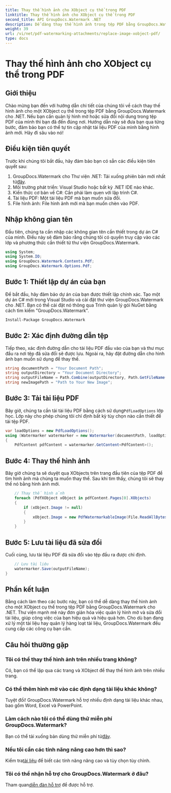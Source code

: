 ```yaml
---
title: Thay thế hình ảnh cho XObject cụ thể trong PDF
linktitle: Thay thế hình ảnh cho XObject cụ thể trong PDF
second_title: API GroupDocs.Watermark .NET
description: Dễ dàng thay thế hình ảnh trong tệp PDF bằng GroupDocs.Watermark cho .NET với hướng dẫn từng bước này. Hoàn hảo để quản lý nội dung PDF một cách hiệu quả.
weight: 39
url: /vi/net/pdf-watermarking-attachments/replace-image-xobject-pdf/
type: docs
---
```

# Thay thế hình ảnh cho XObject cụ thể trong PDF

## Giới thiệu
Chào mừng bạn đến với hướng dẫn chi tiết của chúng tôi về cách thay thế hình ảnh cho một XObject cụ thể trong tệp PDF bằng GroupDocs.Watermark cho .NET. Nếu bạn cần quản lý hình mờ hoặc sửa đổi nội dung trong tệp PDF của mình thì bạn đã đến đúng nơi. Hướng dẫn này sẽ đưa bạn qua từng bước, đảm bảo bạn có thể tự tin cập nhật tài liệu PDF của mình bằng hình ảnh mới. Hãy đi sâu vào nó!
## Điều kiện tiên quyết
Trước khi chúng tôi bắt đầu, hãy đảm bảo bạn có sẵn các điều kiện tiên quyết sau:
1.  GroupDocs.Watermark cho Thư viện .NET: Tải xuống phiên bản mới nhất từ[đây](https://releases.groupdocs.com/Watermark/net/).
2. Môi trường phát triển: Visual Studio hoặc bất kỳ .NET IDE nào khác.
3. Kiến thức cơ bản về C#: Cần phải làm quen với lập trình C#.
4. Tài liệu PDF: Một tài liệu PDF mà bạn muốn sửa đổi.
5. File hình ảnh: File hình ảnh mới mà bạn muốn chèn vào PDF.

## Nhập không gian tên
Đầu tiên, chúng ta cần nhập các không gian tên cần thiết trong dự án C# của mình. Điều này sẽ đảm bảo rằng chúng tôi có quyền truy cập vào các lớp và phương thức cần thiết từ thư viện GroupDocs.Watermark.
```csharp
using System;
using System.IO;
using GroupDocs.Watermark.Contents.Pdf;
using GroupDocs.Watermark.Options.Pdf;
```
## Bước 1: Thiết lập dự án của bạn
Để bắt đầu, hãy đảm bảo dự án của bạn được thiết lập chính xác. Tạo một dự án C# mới trong Visual Studio và cài đặt thư viện GroupDocs.Watermark cho .NET. Bạn có thể cài đặt nó thông qua Trình quản lý gói NuGet bằng cách tìm kiếm "GroupDocs.Watermark".
```sh
Install-Package GroupDocs.Watermark
```
## Bước 2: Xác định đường dẫn tệp
Tiếp theo, xác định đường dẫn cho tài liệu PDF đầu vào của bạn và thư mục đầu ra nơi tệp đã sửa đổi sẽ được lưu. Ngoài ra, hãy đặt đường dẫn cho hình ảnh bạn muốn sử dụng để thay thế.
```csharp
string documentPath = "Your Document Path";
string outputDirectory = "Your Document Directory";
string outputFileName = Path.Combine(outputDirectory, Path.GetFileName(documentPath));
string newImagePath = "Path to Your New Image";
```
## Bước 3: Tải tài liệu PDF
 Bây giờ, chúng ta cần tải tài liệu PDF bằng cách sử dụng`PdfLoadOptions` lớp học. Lớp này cho phép chúng tôi chỉ định bất kỳ tùy chọn nào cần thiết để tải tệp PDF.
```csharp
var loadOptions = new PdfLoadOptions();
using (Watermarker watermarker = new Watermarker(documentPath, loadOptions))
{
    PdfContent pdfContent = watermarker.GetContent<PdfContent>();
```
## Bước 4: Thay thế hình ảnh
Bây giờ chúng ta sẽ duyệt qua XObjects trên trang đầu tiên của tệp PDF để tìm hình ảnh mà chúng ta muốn thay thế. Sau khi tìm thấy, chúng tôi sẽ thay thế nó bằng hình ảnh mới.
```csharp
    // Thay thế hình ảnh
    foreach (PdfXObject xObject in pdfContent.Pages[0].XObjects)
    {
        if (xObject.Image != null)
        {
            xObject.Image = new PdfWatermarkableImage(File.ReadAllBytes(newImagePath));
        }
    }
```
## Bước 5: Lưu tài liệu đã sửa đổi
Cuối cùng, lưu tài liệu PDF đã sửa đổi vào tệp đầu ra được chỉ định.
```csharp
    // Lưu tài liệu
    watermarker.Save(outputFileName);
}
```

## Phần kết luận
Bằng cách làm theo các bước này, bạn có thể dễ dàng thay thế hình ảnh cho một XObject cụ thể trong tệp PDF bằng GroupDocs.Watermark cho .NET. Thư viện mạnh mẽ này đơn giản hóa việc quản lý hình mờ và sửa đổi tài liệu, giúp công việc của bạn hiệu quả và hiệu quả hơn. Cho dù bạn đang xử lý một tài liệu hay quản lý hàng loạt tài liệu, GroupDocs.Watermark đều cung cấp các công cụ bạn cần.
## Câu hỏi thường gặp
### Tôi có thể thay thế hình ảnh trên nhiều trang không?
Có, bạn có thể lặp qua các trang và XObject để thay thế hình ảnh trên nhiều trang.
### Có thể thêm hình mờ vào các định dạng tài liệu khác không?
Tuyệt đối! GroupDocs.Watermark hỗ trợ nhiều định dạng tài liệu khác nhau, bao gồm Word, Excel và PowerPoint.
### Làm cách nào tôi có thể dùng thử miễn phí GroupDocs.Watermark?
 Bạn có thể tải xuống bản dùng thử miễn phí từ[đây](https://releases.groupdocs.com/).
### Nếu tôi cần các tính năng nâng cao hơn thì sao?
 Kiểm tra[tài liệu](https://tutorials.groupdocs.com/Watermark/net/) để biết các tính năng nâng cao và tùy chọn tùy chỉnh.
### Tôi có thể nhận hỗ trợ cho GroupDocs.Watermark ở đâu?
 Tham quan[diễn đàn hỗ trợ](https://forum.groupdocs.com/c/watermark/19) để được hỗ trợ.
